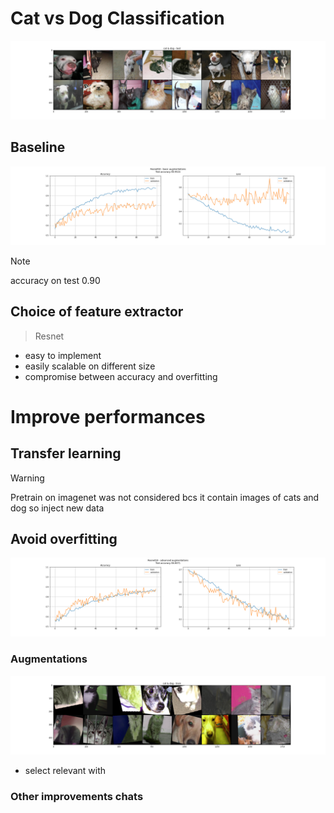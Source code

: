# Cat vs Dog Classification

![](figures/cat%20%26%20dog%20-%20test.png)

## Baseline

![](figures/Resnet50%20-%20basic%20augmentations.png)
> [!NOTE]
> accuracy on test 0.90

## Choice of feature extractor

> Resnet
- easy to implement 
- easily scalable on different size
- compromise between accuracy and overfitting

# Improve performances

## Transfer learning
> [!WARNING]
> Pretrain on imagenet was not considered bcs it contain images of cats and dog so inject new data

## Avoid overfitting

![](figures/Resnet18%20-%20advanced%20augmentations.png)

### Augmentations
![](figures/cat%20%26%20dog%20-%20train.png)
- select relevant with 

### Other improvements chats
